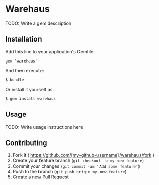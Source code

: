 # Warehaus

TODO: Write a gem description

## Installation

Add this line to your application's Gemfile:

    gem 'warehaus'

And then execute:

    $ bundle

Or install it yourself as:

    $ gem install warehaus

## Usage

TODO: Write usage instructions here

## Contributing

1. Fork it ( https://github.com/[my-github-username]/warehaus/fork )
2. Create your feature branch (`git checkout -b my-new-feature`)
3. Commit your changes (`git commit -am 'Add some feature'`)
4. Push to the branch (`git push origin my-new-feature`)
5. Create a new Pull Request
